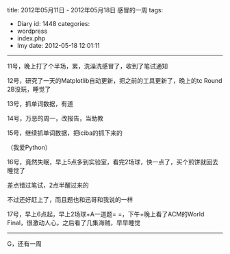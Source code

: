 title: 2012年05月11日 - 2012年05月18日 感冒的一周
tags:
  - Diary
id: 1448
categories:
  - wordpress
  - index.php
  - lmy
date: 2012-05-18 12:01:11
---

11号，晚上打了个半场，累，洗澡洗感冒了，收到了笔试通知

12号，研究了一天的Matplotlib自动更新，把之前的工具更新了，晚上的tc Round 2B没玩，睡觉了

13号，抓单词数据，有道<!--more-->

14号，万恶的周一，改报告，当助教

15号，继续抓单词数据，把iciba的抓下来的

（我爱Python）

16号，竟然失眠，早上5点多到实验室，看完2场球，快一点了，买个煎饼就回去睡觉了

差点错过笔试，2点半醒过来的

不过还好赶上了，而且题也和迅哥和我说的一样

17号，早上6点起，早上2场球+A一道题= =，下午+晚上看了ACM的World Final，很激动人心，之后看了几集海贼，早早睡觉

------------------------------------------

G，还有一周